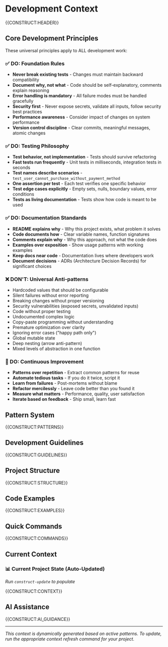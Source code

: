 # Development Context

{{CONSTRUCT:HEADER}}

## Core Development Principles

These universal principles apply to ALL development work:

### ✅ DO: Foundation Rules
- **Never break existing tests** - Changes must maintain backward compatibility
- **Document why, not what** - Code should be self-explanatory, comments explain reasoning
- **Error handling is mandatory** - All failure modes must be handled gracefully
- **Security first** - Never expose secrets, validate all inputs, follow security best practices
- **Performance awareness** - Consider impact of changes on system performance
- **Version control discipline** - Clear commits, meaningful messages, atomic changes

### ✅ DO: Testing Philosophy
- **Test behavior, not implementation** - Tests should survive refactoring
- **Fast tests run frequently** - Unit tests in milliseconds, integration tests in seconds
- **Test names describe scenarios** - `test_user_cannot_purchase_without_payment_method`
- **One assertion per test** - Each test verifies one specific behavior
- **Test edge cases explicitly** - Empty sets, nulls, boundary values, error conditions
- **Tests as living documentation** - Tests show how code is meant to be used

### ✅ DO: Documentation Standards
- **README explains why** - Why this project exists, what problem it solves
- **Code documents how** - Clear variable names, function signatures
- **Comments explain why** - Why this approach, not what the code does
- **Examples over exposition** - Show usage patterns with working examples
- **Keep docs near code** - Documentation lives where developers work
- **Document decisions** - ADRs (Architecture Decision Records) for significant choices

### ❌ DON'T: Universal Anti-patterns
- Hardcoded values that should be configurable
- Silent failures without error reporting
- Breaking changes without proper versioning
- Security vulnerabilities (exposed secrets, unvalidated inputs)
- Code without proper testing
- Undocumented complex logic
- Copy-paste programming without understanding
- Premature optimization over clarity
- Ignoring error cases ("happy path only")
- Global mutable state
- Deep nesting (arrow anti-pattern)
- Mixed levels of abstraction in one function

### 🔄 DO: Continuous Improvement
- **Patterns over repetition** - Extract common patterns for reuse
- **Automate tedious tasks** - If you do it twice, script it
- **Learn from failures** - Post-mortems without blame
- **Refactor mercilessly** - Leave code better than you found it
- **Measure what matters** - Performance, quality, user satisfaction
- **Iterate based on feedback** - Ship small, learn fast

## Pattern System

{{CONSTRUCT:PATTERNS}}

## Development Guidelines

{{CONSTRUCT:GUIDELINES}}

## Project Structure

{{CONSTRUCT:STRUCTURE}}

## Code Examples

{{CONSTRUCT:EXAMPLES}}

## Quick Commands

{{CONSTRUCT:COMMANDS}}

## Current Context

<!-- START:CURRENT-STRUCTURE -->
### 📊 Current Project State (Auto-Updated)
*Run `construct-update` to populate*
<!-- END:CURRENT-STRUCTURE -->

{{CONSTRUCT:CONTEXT}}

## AI Assistance

{{CONSTRUCT:AI_GUIDANCE}}

---

*This context is dynamically generated based on active patterns. To update, run the appropriate context refresh command for your project.*